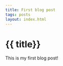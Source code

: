 ```yaml
---
title: First blog post
tags: posts
layout: index.html
---
```

# {{ title}}

This is my first blog post!
